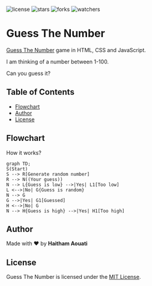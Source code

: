 ![license](https://custom-icon-badges.demolab.com/github/license/haithamaouati/GuessTheNumber?logo=law)
![stars](https://custom-icon-badges.demolab.com/github/stars/haithamaouati/GuessTheNumber?logo=star)
![forks](https://custom-icon-badges.demolab.com/github/forks/haithamaouati/GuessTheNumber?logo=repo-forked)
![watchers](https://custom-icon-badges.demolab.com/github/watchers/haithamaouati/GuessTheNumber?logo=eye)

# Guess The Number
[Guess The Number](https://haithamaouati.github.io/GuessTheNumber/) game in HTML, CSS and JavaScript.

I am thinking of a number between 1-100.

Can you guess it?

## Table of Contents
- [Flowchart](#flowchart)
- [Author](#author)
- [License](#license)

## Flowchart
How it works?

```mermaid
graph TD;
S(Start)
S --> R[Generate random number]
R --> N((Your guess))
N --> L{Guess is low} -->|Yes| L1[Too low]
L <-->|No| G{Guess is random}
N --> G
G -->|Yes| G1[Guessed]
H <-->|No| G
N --> H{Guess is high} -->|Yes| H1[Too high]
```

## Author
Made with :hearts: by **Haitham Aouati**

## License
Guess The Number is licensed under the
[MIT License](LICENSE).
